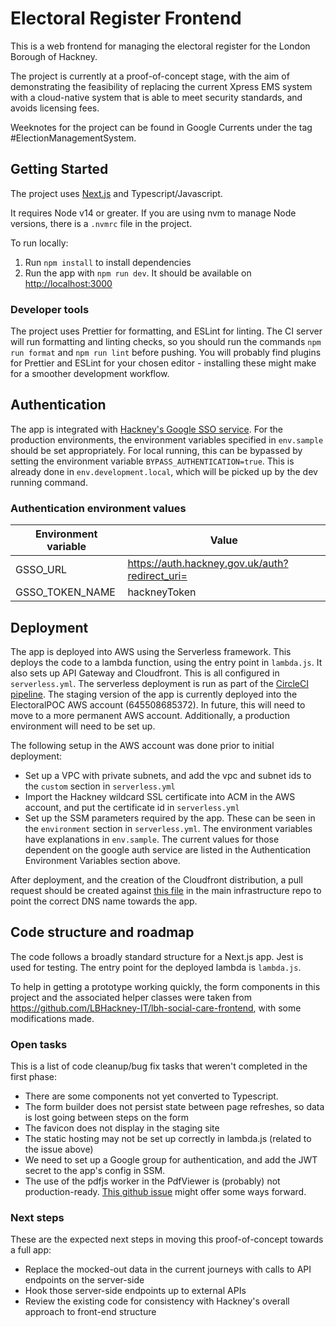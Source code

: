 # Electoral Register Frontend

This is a web frontend for managing the electoral register for the London Borough of Hackney.

The project is currently at a proof-of-concept stage, with the aim of demonstrating the feasibility of replacing the current Xpress EMS system with a cloud-native system that is able to meet security standards, and avoids licensing fees.

Weeknotes for the project can be found in Google Currents under the tag #ElectionManagementSystem.

## Getting Started

The project uses [Next.js](https://nextjs.org) and Typescript/Javascript.

It requires Node v14 or greater. If you are using nvm to manage Node versions, there is a `.nvmrc` file in the project.

To run locally:

1. Run `npm install` to install dependencies
1. Run the app with `npm run dev`. It should be available on [http://localhost:3000](http://localhost:3000)

### Developer tools

The project uses Prettier for formatting, and ESLint for linting. The CI server will run formatting and linting checks, so you should run the commands `npm run format` and `npm run lint` before pushing. You will probably find plugins for Prettier and ESLint for your chosen editor - installing these might make for a smoother development workflow.

## Authentication

The app is integrated with [Hackney's Google SSO service](https://github.com/LBHackney-IT/LBH-Google-auth).
For the production environments, the environment variables specified in `env.sample` should be set appropriately.
For local running, this can be bypassed by setting the environment variable `BYPASS_AUTHENTICATION=true`. This is already done
in `env.development.local`, which will be picked up by the dev running command.

### Authentication environment values

| Environment variable | Value                                          |
| -------------------- | ---------------------------------------------- |
| GSSO_URL             | https://auth.hackney.gov.uk/auth?redirect_uri= |
| GSSO_TOKEN_NAME      | hackneyToken                                   |

## Deployment

The app is deployed into AWS using the Serverless framework. This deploys the code to a lambda function, using the entry point in `lambda.js`. It also sets up API Gateway and Cloudfront. This is all configured in `serverless.yml`. The serverless deployment is run as part of the [CircleCI pipeline](https://app.circleci.com/pipelines/github/LBHackney-IT/lbh-electoral-register-frontend). The staging version of the app is currently deployed into the ElectoralPOC AWS account (645508685372). In future, this will need to move to a more permanent AWS account. Additionally, a production environment will need to be set up.

The following setup in the AWS account was done prior to initial deployment:

- Set up a VPC with private subnets, and add the vpc and subnet ids to the `custom` section in `serverless.yml`
- Import the Hackney wildcard SSL certificate into ACM in the AWS account, and put the certificate id in `serverless.yml`
- Set up the SSM parameters required by the app. These can be seen in the `environment` section in `serverless.yml`. The environment variables have explanations in `env.sample`. The current values for those dependent on the google auth service are listed in the Authentication Environment Variables section above.

After deployment, and the creation of the Cloudfront distribution, a pull request should be created against [this file](https://github.com/LBHackney-IT/infrastructure/blob/master/platform/public-dns/terraform/zones/uk-gov-hackney/22-cname-records.tf) in the main infrastructure repo to point the correct DNS name towards the app.

## Code structure and roadmap

The code follows a broadly standard structure for a Next.js app. Jest is used for testing. The entry point for the deployed lambda is `lambda.js`.

To help in getting a prototype working quickly, the form components in this project and the associated helper classes were taken from https://github.com/LBHackney-IT/lbh-social-care-frontend, with some modifications made.

### Open tasks

This is a list of code cleanup/bug fix tasks that weren't completed in the first phase:

- There are some components not yet converted to Typescript.
- The form builder does not persist state between page refreshes, so data is lost going between steps on the form
- The favicon does not display in the staging site
- The static hosting may not be set up correctly in lambda.js (related to the issue above)
- We need to set up a Google group for authentication, and add the JWT secret to the app's config in SSM.
- The use of the pdfjs worker in the PdfViewer is (probably) not production-ready. [This github issue](https://github.com/wojtekmaj/react-pdf/issues/136) might offer some ways forward.

### Next steps

These are the expected next steps in moving this proof-of-concept towards a full app:

- Replace the mocked-out data in the current journeys with calls to API endpoints on the server-side
- Hook those server-side endpoints up to external APIs
- Review the existing code for consistency with Hackney's overall approach to front-end structure

